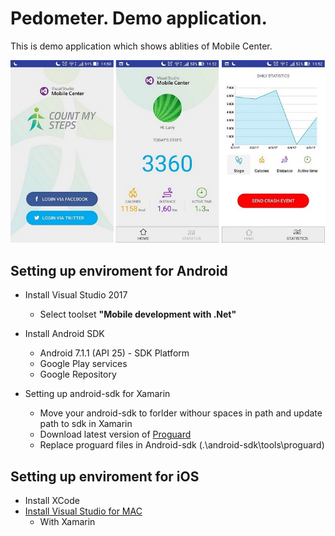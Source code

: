 # Pedometer. Demo application. 

This is demo application which shows ablities of Mobile Center.

![](Images/general.png)

## Setting up enviroment for Android
* Install Visual Studio 2017
  * Select toolset **"Mobile development with .Net"**  
* Install Android SDK 
  * Android 7.1.1 (API 25) - SDK Platform
  * Google Play services
  * Google Repository

* Setting up android-sdk for Xamarin
  * Move your android-sdk to forlder withour spaces in path and update path to sdk in Xamarin
  * Download latest version of [Proguard](https://sourceforge.net/projects/proguard/files/proguard/)
  * Replace proguard files in Android-sdk (.\android-sdk\tools\proguard)

## Setting up enviroment for iOS
* Install XCode
* [Install Visual Studio for MAC](https://www.visualstudio.com/vs/visual-studio-mac/)
  * With Xamarin

